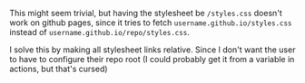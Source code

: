 
This might seem trivial, but having the stylesheet be `/styles.css` doesn't work on github pages, since it tries to fetch `username.github.io/styles.css` instead of `username.github.io/repo/styles.css`.

I solve this by making all stylesheet links relative. Since I don't want the user to have to configure their repo root (I could probably get it from a variable in actions, but that's cursed)